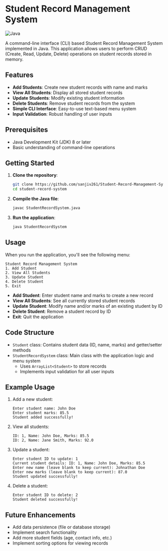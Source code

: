 # Student Record Management System

![Java](https://img.shields.io/badge/Java-17-blue.svg)

A command-line interface (CLI) based Student Record Management System implemented in Java. This application allows users to perform CRUD (Create, Read, Update, Delete) operations on student records stored in memory.

## Features

- **Add Students**: Create new student records with name and marks
- **View All Students**: Display all stored student records
- **Update Students**: Modify existing student information
- **Delete Students**: Remove student records from the system
- **Simple CLI Interface**: Easy-to-use text-based menu system
- **Input Validation**: Robust handling of user inputs

## Prerequisites

- Java Development Kit (JDK) 8 or later
- Basic understanding of command-line operations

## Getting Started

1. **Clone the repository**:
   ```bash
   git clone https://github.com/sanjiv261/Student-Record-Management-System.git
   cd student-record-system
   ```

2. **Compile the Java file**:
   ```bash
   javac StudentRecordSystem.java
   ```

3. **Run the application**:
   ```bash
   java StudentRecordSystem
   ```

## Usage

When you run the application, you'll see the following menu:

```
Student Record Management System
1. Add Student
2. View All Students
3. Update Student
4. Delete Student
5. Exit
```

- **Add Student**: Enter student name and marks to create a new record
- **View All Students**: See all currently stored student records
- **Update Student**: Modify name and/or marks of an existing student by ID
- **Delete Student**: Remove a student record by ID
- **Exit**: Quit the application

## Code Structure

- `Student` class: Contains student data (ID, name, marks) and getter/setter methods
- `StudentRecordSystem` class: Main class with the application logic and menu system
  - Uses `ArrayList<Student>` to store records
  - Implements input validation for all user inputs

## Example Usage

1. Add a new student:
   ```
   Enter student name: John Doe
   Enter student marks: 85.5
   Student added successfully!
   ```

2. View all students:
   ```
   ID: 1, Name: John Doe, Marks: 85.5
   ID: 2, Name: Jane Smith, Marks: 92.0
   ```

3. Update a student:
   ```
   Enter student ID to update: 1
   Current student details: ID: 1, Name: John Doe, Marks: 85.5
   Enter new name (leave blank to keep current): Johnathan Doe
   Enter new marks (leave blank to keep current): 87.0
   Student updated successfully!
   ```

4. Delete a student:
   ```
   Enter student ID to delete: 2
   Student deleted successfully!
   ```

## Future Enhancements

- Add data persistence (file or database storage)
- Implement search functionality
- Add more student fields (age, contact info, etc.)
- Implement sorting options for viewing records
